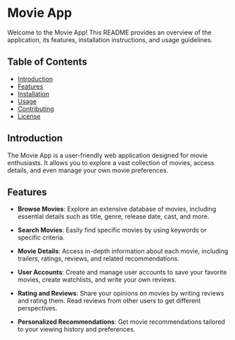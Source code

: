 <h1>Movie App</h1>

Welcome to the Movie App! This README provides an overview of the application, its features, installation instructions, and usage guidelines.

## Table of Contents

-  [Introduction](#introduction)
-  [Features](#features)
-  [Installation](#installation)
-  [Usage](#usage)
-  [Contributing](#contributing)
-  [License](#license)

## Introduction

The Movie App is a user-friendly web application designed for movie enthusiasts. It allows you to explore a vast collection of movies, access details, and even manage your own movie preferences.

## Features

-  **Browse Movies**: Explore an extensive database of movies, including essential details such as title, genre, release date, cast, and more.

-  **Search Movies**: Easily find specific movies by using keywords or specific criteria.

-  **Movie Details**: Access in-depth information about each movie, including trailers, ratings, reviews, and related recommendations.

-  **User Accounts**: Create and manage user accounts to save your favorite movies, create watchlists, and write your own reviews.

-  **Rating and Reviews**: Share your opinions on movies by writing reviews and rating them. Read reviews from other users to get different perspectives.

-  **Personalized Recommendations**: Get movie recommendations tailored to your viewing history and preferences.

